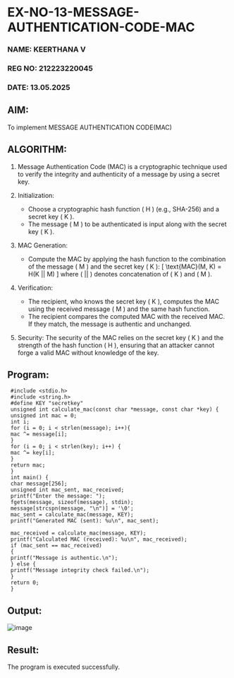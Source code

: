 # EX-NO-13-MESSAGE-AUTHENTICATION-CODE-MAC
### NAME: KEERTHANA V
### REG NO: 212223220045
### DATE: 13.05.2025
## AIM:
To implement MESSAGE AUTHENTICATION CODE(MAC)

## ALGORITHM:

1. Message Authentication Code (MAC) is a cryptographic technique used to verify the integrity and authenticity of a message by using a secret key.

2. Initialization:
   - Choose a cryptographic hash function \( H \) (e.g., SHA-256) and a secret key \( K \).
   - The message \( M \) to be authenticated is input along with the secret key \( K \).

3. MAC Generation:
   - Compute the MAC by applying the hash function to the combination of the message \( M \) and the secret key \( K \): 
     \[
     \text{MAC}(M, K) = H(K || M)
     \]
     where \( || \) denotes concatenation of \( K \) and \( M \).

4. Verification:
   - The recipient, who knows the secret key \( K \), computes the MAC using the received message \( M \) and the same hash function.
   - The recipient compares the computed MAC with the received MAC. If they match, the message is authentic and unchanged.

5. Security: The security of the MAC relies on the secret key \( K \) and the strength of the hash function \( H \), ensuring that an attacker cannot forge a valid MAC without knowledge of the key.

## Program:
```
 #include <stdio.h>
 #include <string.h>
 #define KEY "secretkey" 
 unsigned int calculate_mac(const char *message, const char *key) {
 unsigned int mac = 0;
 int i;
 for (i = 0; i < strlen(message); i++){
 mac ^= message[i];
 }
 for (i = 0; i < strlen(key); i++) {
 mac ^= key[i];
 }
 return mac;
 }
 int main() {
 char message[256];
 unsigned int mac_sent, mac_received;
 printf("Enter the message: ");
 fgets(message, sizeof(message), stdin);
 message[strcspn(message, "\n")] = '\0'; 
 mac_sent = calculate_mac(message, KEY);
 printf("Generated MAC (sent): %u\n", mac_sent);
 
 mac_received = calculate_mac(message, KEY);
 printf("Calculated MAC (received): %u\n", mac_received);
 if (mac_sent == mac_received) 
 {
 printf("Message is authentic.\n");
 } else {
 printf("Message integrity check failed.\n");
 }
 return 0;
 }
```
## Output:
![image](https://github.com/user-attachments/assets/f6611876-d19a-49b3-a94b-030267bbf564)


## Result:
The program is executed successfully.
